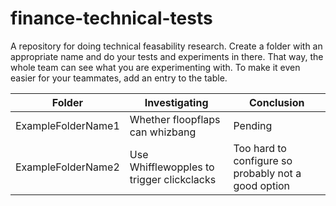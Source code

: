# finance-technical-tests

A repository for doing technical feasability research. 
Create a folder with an appropriate name and do your tests and experiments in there. That way, the whole team can see what you are experimenting with. To make it even easier for your teammates, add an entry to the table.


| Folder | Investigating | Conclusion |
| ------ | ------ | ------ |
|   ExampleFolderName1     |   Whether floopflaps can whizbang   |   Pending     |
|   ExampleFolderName2     |   Use Whifflewopples to trigger clickclacks   |   Too hard to configure so probably not a good option     |
